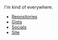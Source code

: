 I'm kind of everywhere.

- [Repositories](https://github.com/Colack?tab=repositories)
- [Gists](https://gists.github.com/Colack)
- [Socials](https://github.com/Colack/Colack/blob/main/SOCIALS.md)
- [Site](https://colack.github.io)
